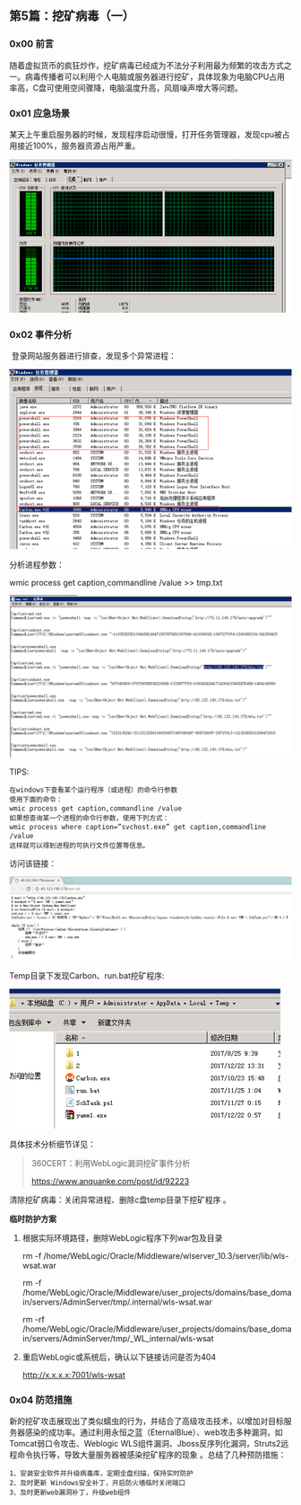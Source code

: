 ## 第5篇：挖矿病毒（一）

### 0x00 前言

​	随着虚拟货币的疯狂炒作，挖矿病毒已经成为不法分子利用最为频繁的攻击方式之一。病毒传播者可以利用个人电脑或服务器进行挖矿，具体现象为电脑CPU占用率高，C盘可使用空间骤降，电脑温度升高，风扇噪声增大等问题。

### 0x01 应急场景

​	某天上午重启服务器的时候，发现程序启动很慢，打开任务管理器，发现cpu被占用接近100%，服务器资源占用严重。

![](image/win-8-1.png)

### 0x02 事件分析

​	登录网站服务器进行排查，发现多个异常进程：

![](image/win-8-2.png)


分析进程参数：

wmic process get caption,commandline /value >> tmp.txt

![](image/win-8-3.png)

TIPS:

```
在windows下查看某个运行程序（或进程）的命令行参数
使用下面的命令：
wmic process get caption,commandline /value
如果想查询某一个进程的命令行参数，使用下列方式：
wmic process where caption=”svchost.exe” get caption,commandline /value
这样就可以得到进程的可执行文件位置等信息。
```

访问该链接：

![](image/win-8-4.png)

Temp目录下发现Carbon、run.bat挖矿程序:

![](image/win-8-5.png)

具体技术分析细节详见：

> 360CERT：利用WebLogic漏洞挖矿事件分析
>
> https://www.anquanke.com/post/id/92223

清除挖矿病毒：关闭异常进程、删除c盘temp目录下挖矿程序 。

**临时防护方案**

1. 根据实际环境路径，删除WebLogic程序下列war包及目录

   rm -f /home/WebLogic/Oracle/Middleware/wlserver_10.3/server/lib/wls-wsat.war

   rm -f /home/WebLogic/Oracle/Middleware/user_projects/domains/base_domain/servers/AdminServer/tmp/.internal/wls-wsat.war

   rm -rf /home/WebLogic/Oracle/Middleware/user_projects/domains/base_domain/servers/AdminServer/tmp/_WL_internal/wls-wsat 

2. 重启WebLogic或系统后，确认以下链接访问是否为404

   http://x.x.x.x:7001/wls-wsat


### 0x04 防范措施

​	新的挖矿攻击展现出了类似蠕虫的行为，并结合了高级攻击技术，以增加对目标服务器感染的成功率。通过利用永恒之蓝（EternalBlue）、web攻击多种漏洞，如Tomcat弱口令攻击、Weblogic WLS组件漏洞、Jboss反序列化漏洞，Struts2远程命令执行等，导致大量服务器被感染挖矿程序的现象 。总结了几种预防措施：

```
1、安装安全软件并升级病毒库，定期全盘扫描，保持实时防护
2、及时更新 Windows安全补丁，开启防火墙临时关闭端口
3、及时更新web漏洞补丁，升级web组件
```


